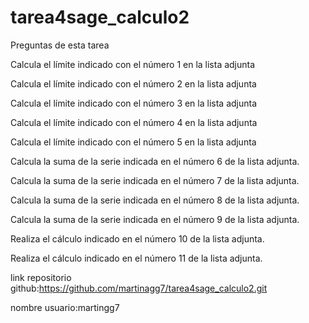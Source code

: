 # tarea4sage_calculo2
Preguntas de esta tarea


Calcula el límite indicado con el número 1 en la lista adjunta

Calcula el límite indicado con el número 2 en la lista adjunta

Calcula el límite indicado con el número 3 en la lista adjunta

Calcula el límite indicado con el número 4 en la lista adjunta

Calcula el límite indicado con el número 5 en la lista adjunta

Calcula la suma de la serie indicada en el número 6 de la lista adjunta.

Calcula la suma de la serie indicada en el número 7 de la lista adjunta.

Calcula la suma de la serie indicada en el número 8 de la lista adjunta.

Calcula la suma de la serie indicada en el número 9 de la lista adjunta.

Realiza el cálculo indicado en el número 10 de la lista adjunta.

Realiza el cálculo indicado en el número 11 de la lista adjunta.

link repositorio github:https://github.com/martinagg7/tarea4sage_calculo2.git

nombre usuario:martingg7
